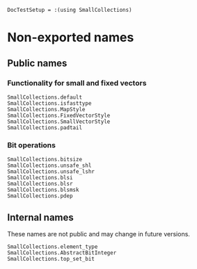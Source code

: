 ```@meta
DocTestSetup = :(using SmallCollections)
```

# Non-exported names

## Public names

### Functionality for small and fixed vectors

```@docs
SmallCollections.default
SmallCollections.isfasttype
SmallCollections.MapStyle
SmallCollections.FixedVectorStyle
SmallCollections.SmallVectorStyle
SmallCollections.padtail
```

### Bit operations

```@docs
SmallCollections.bitsize
SmallCollections.unsafe_shl
SmallCollections.unsafe_lshr
SmallCollections.blsi
SmallCollections.blsr
SmallCollections.blsmsk
SmallCollections.pdep
```

## Internal names

These names are not public and may change in future versions.

```@docs
SmallCollections.element_type
SmallCollections.AbstractBitInteger
SmallCollections.top_set_bit
```
